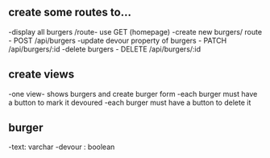 ## create some routes to...
-display all burgers /route- use GET (homepage)
-create new burgers/ route - POST /api/burgers
-update devour property of burgers - PATCH /api/burgers/:id
-delete burgers - DELETE /api/burgers/:id

## create views
-one view- shows burgers and create burger form 
-each burger must have a button to mark it devoured 
-each burger must have a button to delete it

## burger
-text: varchar
-devour : boolean